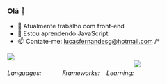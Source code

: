 ### Olá 👋

- 🔭 Atualmente trabalho com front-end
- 🌱 Estou aprendendo JavaScript
- 📫 Contate-me: lucasfernandesg@hotmail.com
/*<div>
<picture>
  <source
    srcset="https://github-readme-stats.vercel.app/api?username=lepofernandes&show_icons=true&theme=dark"
    media="(prefers-color-scheme: dark)"
  />
  <img src="https://github-readme-stats.vercel.app/api?username=lepofernandes&show_icons=true" />
</picture>


  <div style="display: flex;">
  <h6>Languages:</h6>
  <img src="https://img.shields.io/badge/HTML-%20?style=flat-square&logo=html5&logoColor=white&color=700f0a" height="16" />
 
  <img src="https://img.shields.io/badge/CSS3-%20?style=flat-square&logo=css3&logoColor=white&color=4e0b1e" height="16" />
  <img src="https://img.shields.io/badge/JAVASCRIPT-%20?style=flat-square&logo=javascript&logoColor=white&color=3e0928" height="16" />
  
  
 

  <h6>Frameworks:</h6>
  
 
 

  <img src="https://img.shields.io/badge/BULMA-%20?style=flat-square&logo=bulma&logoColor=white&color=230538" height="16" />
 
  
  <h6>Learning:</h6>
  
<img src= "https://img.shields.io/badge/Node.js-43853D?style=for-the-badge&logo=node.js&logoColor=white"/>
<img src="https://img.shields.io/badge/TYPESCRIPT-%20?style=flat-square&logo=typescript&logoColor=white&color=1f053a" height="16" />
<img height="16" src="https://img.shields.io/badge/React-20232A?style=for-the-badge&logo=react&logoColor=61DAFB" />
</div>

